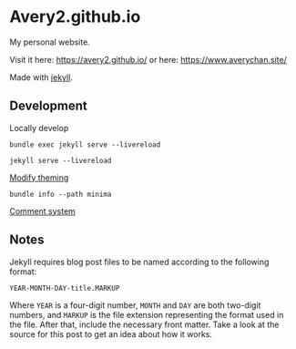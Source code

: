 # Avery2.github.io

My personal website. 

Visit it here: https://avery2.github.io/ or here: https://www.averychan.site/

Made with [jekyll](https://jekyllrb.com/).

## Development

Locally develop

`bundle exec jekyll serve --livereload`

`jekyll serve --livereload`

[Modify theming](https://jekyllrb.com/docs/themes/#overriding-theme-defaults)

`bundle info --path minima`

[Comment system](https://utteranc.es/)

## Notes

Jekyll requires blog post files to be named according to the following format:

`YEAR-MONTH-DAY-title.MARKUP`

Where `YEAR` is a four-digit number, `MONTH` and `DAY` are both two-digit numbers, and `MARKUP` is the file extension representing the format used in the file. After that, include the necessary front matter. Take a look at the source for this post to get an idea about how it works.

